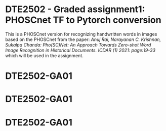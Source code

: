 # DTE2502 - Graded assignment1: PHOSCnet TF to Pytorch conversion

This is a PHOSCnet version for recognizing handwritten words in images based on the PHOSCnet from the paper: *Anuj Rai, Narayanan C. Krishnan, Sukalpa Chanda:
Pho(SC)Net: An Approach Towards Zero-shot Word Image Recognition in Historical Documents. ICDAR (1) 2021: page:19-33* which will be used in the assignment.

# DTE2502-GA01
# DTE2502-GA01
# DTE2502-GA01
